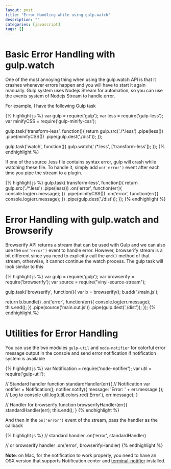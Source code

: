 ```yaml
---
layout: post
title: "Error Handling while using gulp.watch"
description: ""
categories: [javascript]
tags: []
---
```



# Basic Error Handling with gulp.watch

One of the most annoying thing when using the gulp.watch API is that it crashes
whenever errors happen and you will have to start it again manually. Gulp system
uses Nodejs Stream for automation, so you can use the events system of Nodejs
Stream to handle error.

For example, I have the following Gulp task

{% highlight js %}
var gulp = require('gulp');
var less = require('gulp-less');
var minifyCSS = require('gulp-minify-css');

gulp.task('transform-less', function(){
  return gulp.src('./*.less')
    .pipe(less())
    .pipe(minifyCSS())
    .pipe(gulp.dest('./dist'));
});

gulp.task('watch', function(){
  gulp.watch('./*.less',
             ['transform-less']);
});
{% endhighlight %}

If one of the source .less file contains syntax error, gulp will crash while
watching these file. To handle it, simply add `on('error')` event after each
time you pipe the stream to a plugin.

<!-- more -->

{% highlight js %}
gulp.task('transform-less', function(){
  return gulp.src('./*.less')
    .pipe(less())
    .on('error', function(err){ console.log(err.message); })
    .pipe(minifyCSS())
    .on('error', function(err){ console.log(err.message); })
    .pipe(gulp.dest('./dist'));
});
{% endhighlight %}

# Error Handling with gulp.watch and Browserify

Browserify API returns a stream that can be used with Gulp and we can also use
the `on('error')` event to handle error. However, browserify stream is a bit
different since you need to explicitly call the `end()` method of that stream,
otherwise, it cannot continue the watch process. The gulp task will look similar
to this

{% highlight js %}
var gulp = require('gulp');
var browserify = require('browserify');
var source = require("vinyl-source-stream");

gulp.task('browserify', function(){
  var b = browserify();
  b.add('./main.js');
  
  return b.bundle()
    .on('error', function(err){
      console.log(err.message);
      this.end();
    })
    .pipe(source('main.out.js'))
    .pipe(gulp.dest('./dist'));
});
{% endhighlight %}

# Utilities for Error Handling

You can use the two modules `gulp-util` and `node-notifier` for colorful
error message output in the console and send error notification if notification
system is available

{% highlight js %}
var Notification = require('node-notifier');
var util = require('gulp-util');

// Standard handler
function standardHandler(err){
  // Notification
  var notifier = Notification();
  notifier.notify({ message: 'Error: ' + err.message });
  // Log to console
  util.log(util.colors.red('Error'), err.message);
}

// Handler for browserify
function browserifyHandler(err){
  standardHandler(err);
  this.end();
}
{% endhighlight %}

And then in the `on('error')` event of the stream, pass the handler as the
callback

{% highlight js %}
// standard handler
.on('error', standardHandler)

// or browserify handler
.on('error', browserifyHandler)
{% endhighlight %}

**Note**: on Mac, for the notification to work properly, you need to have an OSX
version that supports Notification center and
[terminal-notifier](https://github.com/alloy/terminal-notifier) installed.
